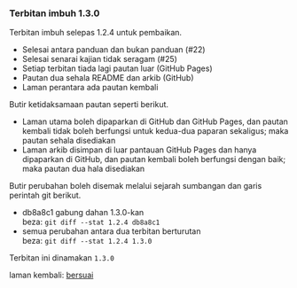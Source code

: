 ---
---

### Terbitan imbuh 1.3.0

Terbitan imbuh selepas 1.2.4 untuk pembaikan.

- Selesai antara panduan dan bukan panduan (#22)
- Selesai senarai kajian tidak seragam (#25)
- Setiap terbitan tiada lagi pautan luar (GitHub Pages)
- Pautan dua sehala README dan arkib (GitHub)
- Laman perantara ada pautan kembali

Butir ketidaksamaan pautan seperti berikut.

- Laman utama boleh dipaparkan di GitHub dan GitHub Pages,
dan pautan kembali tidak boleh berfungsi untuk kedua-dua
paparan sekaligus; maka pautan sehala disediakan
- Laman arkib disimpan di luar pantauan GitHub Pages dan
hanya dipaparkan di GitHub, dan pautan kembali boleh
berfungsi dengan baik; maka pautan dua hala disediakan

Butir perubahan boleh disemak melalui sejarah sumbangan
dan garis perintah git berikut.

- db8a8c1 gabung dahan 1.3.0-kan  
beza: `git diff --stat 1.2.4 db8a8c1`
- semua perubahan antara dua terbitan berturutan  
beza: `git diff --stat 1.2.4 1.3.0`

Terbitan ini dinamakan `1.3.0`

laman kembali: [bersuai][0]

  [0]: ../bersuai.md
